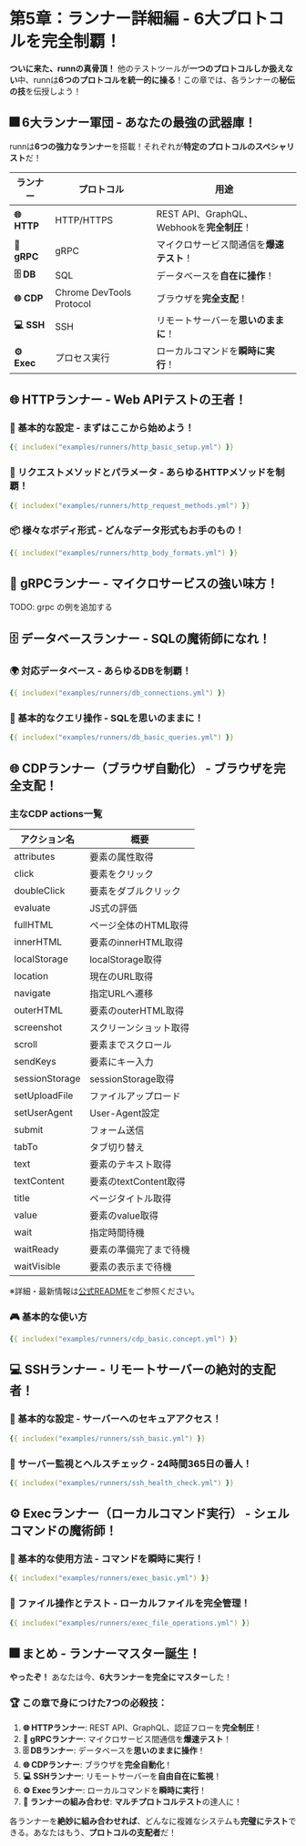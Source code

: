 # 第5章：ランナー詳細編 - 6大プロトコルを完全制覇！

**ついに来た、runnの真骨頂！** 他のテストツールが**一つのプロトコルしか扱えない**中、runnは**6つのプロトコルを統一的に操る**！この章では、各ランナーの**秘伝の技**を伝授しよう！

## 🎆 6大ランナー軍団 - あなたの最強の武器庫！

runnは**6つの強力なランナー**を搭載！それぞれが**特定のプロトコルのスペシャリスト**だ！

| ランナー | プロトコル | 用途 |
|----------|------------|------|
| **🌐 HTTP** | HTTP/HTTPS | REST API、GraphQL、Webhookを**完全制圧**！ |
| **🔗 gRPC** | gRPC | マイクロサービス間通信を**爆速テスト**！ |
| **🗄️ DB** | SQL | データベースを**自在に操作**！ |
| **🌐 CDP** | Chrome DevTools Protocol | ブラウザを**完全支配**！ |
| **💻 SSH** | SSH | リモートサーバーを**思いのままに**！ |
| **⚙️ Exec** | プロセス実行 | ローカルコマンドを**瞬時に実行**！ |

## 🌐 HTTPランナー - Web APIテストの王者！

### 🚀 基本的な設定 - まずはここから始めよう！

```yaml
{{ includex("examples/runners/http_basic_setup.yml") }}
```

### 🎨 リクエストメソッドとパラメータ - あらゆるHTTPメソッドを制覇！

```yaml
{{ includex("examples/runners/http_request_methods.yml") }}
```

### 📦 様々なボディ形式 - どんなデータ形式もお手のもの！

```yaml
{{ includex("examples/runners/http_body_formats.yml") }}
```

## 🔗 gRPCランナー - マイクロサービスの強い味方！

TODO: grpc の例を追加する

## 🗄️ データベースランナー - SQLの魔術師になれ！

### 🌍 対応データベース - あらゆるDBを制覇！

```yaml
{{ includex("examples/runners/db_connections.yml") }}
```

### 📝 基本的なクエリ操作 - SQLを思いのままに！

<!-- TODO: INSERT のあと RETRUNING 使えてない: https://github.com/k1LoW/runn/issues/1276 -->

```yaml
{{ includex("examples/runners/db_basic_queries.yml") }}
```

## 🌐 CDPランナー（ブラウザ自動化） - ブラウザを完全支配！

### 主なCDP actions一覧

| アクション名      | 概要                                   |
|------------------|----------------------------------------|
| attributes       | 要素の属性取得                         |
| click            | 要素をクリック                         |
| doubleClick      | 要素をダブルクリック                   |
| evaluate         | JS式の評価                             |
| fullHTML         | ページ全体のHTML取得                   |
| innerHTML        | 要素のinnerHTML取得                    |
| localStorage     | localStorage取得                       |
| location         | 現在のURL取得                          |
| navigate         | 指定URLへ遷移                          |
| outerHTML        | 要素のouterHTML取得                    |
| screenshot       | スクリーンショット取得                 |
| scroll           | 要素までスクロール                     |
| sendKeys         | 要素にキー入力                         |
| sessionStorage   | sessionStorage取得                     |
| setUploadFile    | ファイルアップロード                   |
| setUserAgent     | User-Agent設定                         |
| submit           | フォーム送信                           |
| tabTo            | タブ切り替え                           |
| text             | 要素のテキスト取得                     |
| textContent      | 要素のtextContent取得                  |
| title            | ページタイトル取得                     |
| value            | 要素のvalue取得                        |
| wait             | 指定時間待機                           |
| waitReady        | 要素の準備完了まで待機                 |
| waitVisible      | 要素の表示まで待機                     |

※詳細・最新情報は[公式README](https://github.com/k1LoW/runn?tab=readme-ov-file#functions-for-action-to-control-browser)をご参照ください。

### 🎮 基本的な使い方

```yaml
{{ includex("examples/runners/cdp_basic.concept.yml") }}
```

## 💻 SSHランナー - リモートサーバーの絶対的支配者！

### 🔑 基本的な設定 - サーバーへのセキュアアクセス！

```yaml
{{ includex("examples/runners/ssh_basic.yml") }}
```

### 📏 サーバー監視とヘルスチェック - 24時間365日の番人！

```yaml
{{ includex("examples/runners/ssh_health_check.yml") }}
```

## ⚙️ Execランナー（ローカルコマンド実行） - シェルコマンドの魔術師！

### 🚀 基本的な使用方法 - コマンドを瞬時に実行！

```yaml
{{ includex("examples/runners/exec_basic.yml") }}
```

### 📁 ファイル操作とテスト - ローカルファイルを完全管理！

```yaml
{{ includex("examples/runners/exec_file_operations.yml") }}
```

## 🎆 まとめ - ランナーマスター誕生！

**やったぞ！** あなたは今、**6大ランナーを完全にマスター**した！

### 🏆 この章で身につけた7つの必殺技：

1. **🌐 HTTPランナー**: REST API、GraphQL、認証フローを**完全制圧**！
2. **🔗 gRPCランナー**: マイクロサービス間通信を**爆速テスト**！
3. **🗄️ DBランナー**: データベースを**思いのままに操作**！
4. **🌐 CDPランナー**: ブラウザを**完全自動化**！
5. **💻 SSHランナー**: リモートサーバーを**自由自在に監視**！
6. **⚙️ Execランナー**: ローカルコマンドを**瞬時に実行**！
7. **🌈 ランナーの組み合わせ**: **マルチプロトコルテスト**の達人に！

各ランナーを**絶妙に組み合わせれば**、どんなに複雑なシステムも**完璧にテスト**できる。あなたはもう、**プロトコルの支配者**だ！
